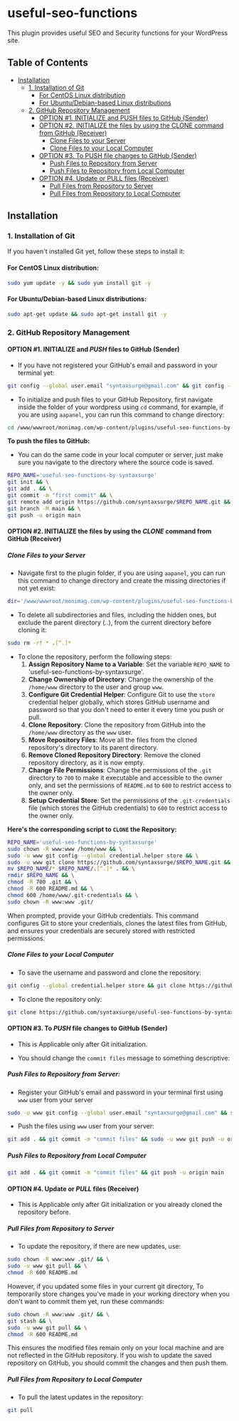 # useful-seo-functions
This plugin provides useful SEO and Security functions for your WordPress site.

## Table of Contents
- [Installation](#installation)
  * [1. Installation of Git](#3-installation-of-git)
    + [For CentOS Linux distribution](#for-centos-linux-distribution)
    + [For Ubuntu/Debian-based Linux distributions](#for-ubuntudebian-based-linux-distributions)
  * [2. GitHub Repository Management](#4-github-repository-management)
    + [OPTION #1. INITIALIZE and PUSH files to GitHub (Sender)](#option-1-initialize-and-push-files-to-github-sender)
    + [OPTION #2. INITIALIZE the files by using the CLONE command from GitHub (Receiver)](#option-2-initialize-the-files-by-using-the-clone-command-from-github-receiver)
      - [Clone Files to your Server](#clone-files-to-your-server)
      - [Clone Files to your Local Computer](#clone-files-to-your-local-computer)
    + [OPTION #3. To PUSH file changes to GitHub (Sender)](#option-3-to-push-file-changes-to-github-sender)
      - [Push Files to Repository from Server](#push-files-to-repository-from-server)
      - [Push Files to Repository from Local Computer](#push-files-to-repository-from-local-computer)
    + [OPTION #4. Update or PULL files (Receiver)](#option-4-update-or-pull-files-receiver)
      - [Pull Files from Repository to Server](#pull-files-from-repository-to-server)
      - [Pull Files from Repository to Local Computer](#pull-files-from-repository-to-local-computer)


## Installation

### 1. Installation of Git

If you haven't installed Git yet, follow these steps to install it:

#### For CentOS Linux distribution:

```bash
sudo yum update -y && sudo yum install git -y
```

#### For Ubuntu/Debian-based Linux distributions:

```bash
sudo apt-get update && sudo apt-get install git -y
```


### 2. GitHub Repository Management

#### OPTION #1. INITIALIZE and *PUSH* files to GitHub (Sender)

- If you have not registered your GitHub's email and password in your terminal yet:

```bash
git config --global user.email "syntaxsurge@gmail.com" && git config --global user.name "syntaxsurge"
```

- To initialize and push files to your GitHub Repository, first navigate inside the folder of your wordpress using `cd` command, for example, if you are using `aapanel`, you can run this command to change directory:

```bash
cd /www/wwwroot/monimag.com/wp-content/plugins/useful-seo-functions-by-syntaxsurge
```

**To push the files to GitHub:**
- You can do the same code in your local computer or server, just make sure you navigate to the directory where the source code is saved.
```bash
REPO_NAME='useful-seo-functions-by-syntaxsurge'
git init && \
git add . && \
git commit -m "first commit" && \
git remote add origin https://github.com/syntaxsurge/$REPO_NAME.git && \
git branch -M main && \
git push -u origin main
```

#### OPTION #2. INITIALIZE the files by using the *CLONE* command from GitHub (Receiver)

##### Clone Files to your Server
- Navigate first to the plugin folder, if you are using `aapanel`, you can run this command to change directory and create the missing directories if not yet exist:
```bash
dir='/www/wwwroot/monimag.com/wp-content/plugins/useful-seo-functions-by-syntaxsurge'; [ -d "$dir" ] || sudo -u www mkdir -p "$dir" && cd "$dir"
```

- To delete all subdirectories and files, including the hidden ones, but exclude the parent directory (..), from the current directory before cloning it:

```bash
sudo rm -rf * .[^.]*
```

- To clone the repository, perform the following steps:
  1. **Assign Repository Name to a Variable**: Set the variable `REPO_NAME` to 'useful-seo-functions-by-syntaxsurge'.
  2. **Change Ownership of Directory**: Change the ownership of the `/home/www` directory to the user and group `www`.
  3. **Configure Git Credential Helper**: Configure Git to use the `store` credential helper globally, which stores GitHub username and password so that you don't need to enter it every time you push or pull.
  4. **Clone Repository**: Clone the repository from GitHub into the `/home/www` directory as the `www` user.
  5. **Move Repository Files**: Move all the files from the cloned repository's directory to its parent directory.
  6. **Remove Cloned Repository Directory**: Remove the cloned repository directory, as it is now empty.
  7. **Change File Permissions**: Change the permissions of the `.git` directory to `700` to make it executable and accessible to the owner only, and set the permissions of `README.md` to `600` to restrict access to the owner only.
  8. **Setup Credential Store**: Set the permissions of the `.git-credentials` file (which stores the GitHub credentials) to `600` to restrict access to the owner only.

**Here's the corresponding script to `CLONE` the Repository:**
```bash
REPO_NAME='useful-seo-functions-by-syntaxsurge'
sudo chown -R www:www /home/www && \
sudo -u www git config --global credential.helper store && \
sudo -u www git clone https://github.com/syntaxsurge/$REPO_NAME.git && \
mv $REPO_NAME/* $REPO_NAME/.[^.]* . && \
rmdir $REPO_NAME && \
chmod -R 700 .git && \
chmod -R 600 README.md && \
chmod 600 /home/www/.git-credentials && \
sudo chown -R www:www .git/
```

When prompted, provide your GitHub credentials. This command configures Git to store your credentials, clones the latest files from GitHub, and ensures your credentials are securely stored with restricted permissions.

##### Clone Files to your Local Computer
- To save the username and password and clone the repository:
```bash
git config --global credential.helper store && git clone https://github.com/syntaxsurge/useful-seo-functions-by-syntaxsurge.git
```

- To clone the repository only:
```bash
git clone https://github.com/syntaxsurge/useful-seo-functions-by-syntaxsurge.git
```

#### OPTION #3. To *PUSH* file changes to GitHub (Sender)

- This is Applicable only after Git initialization.

- You should change the `commit files` message to something descriptive:

##### Push Files to Repository from Server:

- Register your GitHub's email and password in your terminal first using `www` user from your server
```bash
sudo -u www git config --global user.email "syntaxsurge@gmail.com" && sudo -u www git config --global user.name "syntaxsurge"
```

- Push the files using `www` user from your server:
```bash
git add . && git commit -m "commit files" && sudo -u www git push -u origin main
```

##### Push Files to Repository from Local Computer
```bash
git add . && git commit -m "commit files" && git push -u origin main
```

#### OPTION #4. Update or *PULL* files (Receiver)

- This is Applicable only after Git initialization or you already cloned the repository before.

##### Pull Files from Repository to Server
- To update the repository, if there are new updates, use:

```bash
sudo chown -R www:www .git/ && \
sudo -u www git pull && \
chmod -R 600 README.md
```

However, if you updated some files in your current git directory, To temporarily store changes you've made in your working directory when you don't want to commit them yet, run these commands:

```bash
sudo chown -R www:www .git/ && \
git stash && \
sudo -u www git pull && \
chmod -R 600 README.md
```

This ensures the modified files remain only on your local machine and are not reflected in the GitHub repository. If you wish to update the saved repository on GitHub, you should commit the changes and then push them.

##### Pull Files from Repository to Local Computer
- To pull the latest updates in the repository:
```bash
git pull
```
